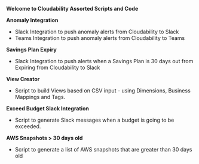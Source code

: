 **Welcome to Cloudability Assorted Scripts and Code**

**Anomaly Integration**
- Slack Integration to push anomaly alerts from Cloudability to Slack
- Teams Integration to push anomaly alerts from Cloudability to Teams

**Savings Plan Expiry**
- Slack Integration to push alerts when a Savings Plan is 30 days out from Expiring from Cloudability to Slack

**View Creator**
- Script to build Views based on CSV input - using Dimensions, Business Mappings and Tags. 

**Exceed Budget Slack Integration**
- Script to generate Slack messages when a budget is going to be exceeded. 

**AWS Snapshots > 30 days old**
- Script to generate a list of AWS snapshots that are greater than 30 days old 